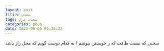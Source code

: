 ```yaml
---
layout: post
title: سعدی
tags: سعدی غزل
categories: poem
date: 2022-06-06 06:35:23
---
```


سخنی که نیست طاقت که ز خویشتن بپوشم / به کدام دوست گویم که محل راز باشد
